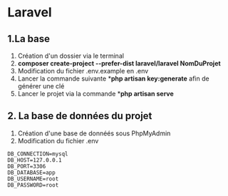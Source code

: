 # Laravel

## 1.La base

1. Création d'un dossier via le terminal
2. **composer create-project --prefer-dist laravel/laravel NomDuProjet**
3. Modification du fichier .env.example en .env
4. Lancer la commande suivante ***php artisan key:generate** afin de générer une clé
5. Lancer le projet via la commande ***php artisan serve**

## 2. La base de données du projet
1. Création d'une base de donnéés sous PhpMyAdmin
2. Modification du fichier .env

```
DB_CONNECTION=mysql
DB_HOST=127.0.0.1
DB_PORT=3306
DB_DATABASE=app
DB_USERNAME=root
DB_PASSWORD=root
```

